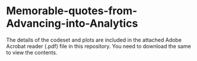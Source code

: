 # Memorable-quotes-from-Advancing-into-Analytics

The details of the codeset and plots are included in the attached Adobe Acrobat reader (.pdf) file in this repository. 
You need to download the same to view the contents.
